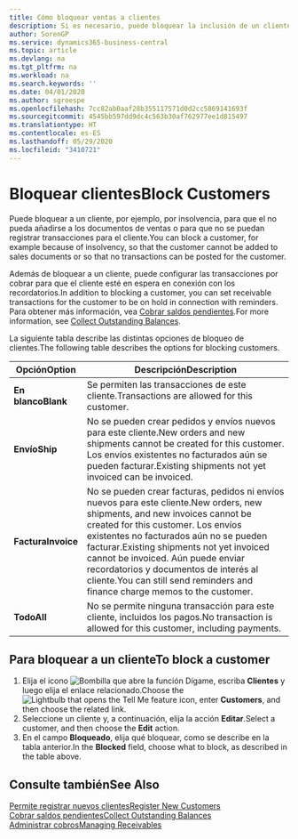 ```yaml
---
title: Cómo bloquear ventas a clientes
description: Si es necesario, puede bloquear la inclusión de un cliente en documentos de ventas y otras transacciones de ventas.
author: SorenGP
ms.service: dynamics365-business-central
ms.topic: article
ms.devlang: na
ms.tgt_pltfrm: na
ms.workload: na
ms.search.keywords: ''
ms.date: 04/01/2020
ms.author: sgroespe
ms.openlocfilehash: 7cc82ab0aaf28b355117571d0d2cc5869141693f
ms.sourcegitcommit: 4545bb597dd9dc4c563b30af762977ee1d815497
ms.translationtype: HT
ms.contentlocale: es-ES
ms.lasthandoff: 05/29/2020
ms.locfileid: "3410721"
---
```

# <a name="block-customers"></a><span data-ttu-id="aaccb-103">Bloquear clientes</span><span class="sxs-lookup"><span data-stu-id="aaccb-103">Block Customers</span></span>
<span data-ttu-id="aaccb-104">Puede bloquear a un cliente, por ejemplo, por insolvencia, para que el no pueda añadirse a los documentos de ventas o para que no se puedan registrar transacciones para el cliente.</span><span class="sxs-lookup"><span data-stu-id="aaccb-104">You can block a customer, for example because of insolvency, so that the customer cannot be added to sales documents or so that no transactions can be posted for the customer.</span></span>

<span data-ttu-id="aaccb-105">Además de bloquear a un cliente, puede configurar las transacciones por cobrar para que el cliente esté en espera en conexión con los recordatorios.</span><span class="sxs-lookup"><span data-stu-id="aaccb-105">In addition to blocking a customer, you can set receivable transactions for the customer to be on hold in connection with reminders.</span></span> <span data-ttu-id="aaccb-106">Para obtener más información, vea [Cobrar saldos pendientes](receivables-collect-outstanding-balances.md).</span><span class="sxs-lookup"><span data-stu-id="aaccb-106">For more information, see [Collect Outstanding Balances](receivables-collect-outstanding-balances.md).</span></span>   

<span data-ttu-id="aaccb-107">La siguiente tabla describe las distintas opciones de bloqueo de clientes.</span><span class="sxs-lookup"><span data-stu-id="aaccb-107">The following table describes the options for blocking customers.</span></span>  

|<span data-ttu-id="aaccb-108">Opción</span><span class="sxs-lookup"><span data-stu-id="aaccb-108">Option</span></span>|<span data-ttu-id="aaccb-109">Descripción</span><span class="sxs-lookup"><span data-stu-id="aaccb-109">Description</span></span>|  
|--------------------|------------|  
|<span data-ttu-id="aaccb-110">**En blanco**</span><span class="sxs-lookup"><span data-stu-id="aaccb-110">**Blank**</span></span>|<span data-ttu-id="aaccb-111">Se permiten las transacciones de este cliente.</span><span class="sxs-lookup"><span data-stu-id="aaccb-111">Transactions are allowed for this customer.</span></span>|
|<span data-ttu-id="aaccb-112">**Envío**</span><span class="sxs-lookup"><span data-stu-id="aaccb-112">**Ship**</span></span>|<span data-ttu-id="aaccb-113">No se pueden crear pedidos y envíos nuevos para este cliente.</span><span class="sxs-lookup"><span data-stu-id="aaccb-113">New orders and new shipments cannot be created for this customer.</span></span> <span data-ttu-id="aaccb-114">Los envíos existentes no facturados aún se pueden facturar.</span><span class="sxs-lookup"><span data-stu-id="aaccb-114">Existing shipments not yet invoiced can be invoiced.</span></span>|  
|<span data-ttu-id="aaccb-115">**Factura**</span><span class="sxs-lookup"><span data-stu-id="aaccb-115">**Invoice**</span></span>|<span data-ttu-id="aaccb-116">No se pueden crear facturas, pedidos ni envíos nuevos para este cliente.</span><span class="sxs-lookup"><span data-stu-id="aaccb-116">New orders, new shipments, and new invoices cannot be created for this customer.</span></span> <span data-ttu-id="aaccb-117">Los envíos existentes no facturados aún no se pueden facturar.</span><span class="sxs-lookup"><span data-stu-id="aaccb-117">Existing shipments not yet invoiced cannot be invoiced.</span></span> <span data-ttu-id="aaccb-118">Aún puede enviar recordatorios y documentos de interés al cliente.</span><span class="sxs-lookup"><span data-stu-id="aaccb-118">You can still send reminders and finance charge memos to the customer.</span></span>|  
|<span data-ttu-id="aaccb-119">**Todo**</span><span class="sxs-lookup"><span data-stu-id="aaccb-119">**All**</span></span>|<span data-ttu-id="aaccb-120">No se permite ninguna transacción para este cliente, incluidos los pagos.</span><span class="sxs-lookup"><span data-stu-id="aaccb-120">No transaction is allowed for this customer, including payments.</span></span>|  

## <a name="to-block-a-customer"></a><span data-ttu-id="aaccb-121">Para bloquear a un cliente</span><span class="sxs-lookup"><span data-stu-id="aaccb-121">To block a customer</span></span>  
1. <span data-ttu-id="aaccb-122">Elija el icono ![Bombilla que abre la función Dígame](media/ui-search/search_small.png "Dígame qué desea hacer"), escriba **Clientes** y luego elija el enlace relacionado.</span><span class="sxs-lookup"><span data-stu-id="aaccb-122">Choose the ![Lightbulb that opens the Tell Me feature](media/ui-search/search_small.png "Tell me what you want to do") icon, enter **Customers**, and then choose the related link.</span></span>
2. <span data-ttu-id="aaccb-123">Seleccione un cliente y, a continuación, elija la acción **Editar**.</span><span class="sxs-lookup"><span data-stu-id="aaccb-123">Select a customer, and then choose the **Edit** action.</span></span>
3. <span data-ttu-id="aaccb-124">En el campo **Bloqueado**, elija qué bloquear, como se describe en la tabla anterior.</span><span class="sxs-lookup"><span data-stu-id="aaccb-124">In the **Blocked** field, choose what to block, as described in the table above.</span></span>

## <a name="see-also"></a><span data-ttu-id="aaccb-125">Consulte también</span><span class="sxs-lookup"><span data-stu-id="aaccb-125">See Also</span></span>  
[<span data-ttu-id="aaccb-126">Permite registrar nuevos clientes</span><span class="sxs-lookup"><span data-stu-id="aaccb-126">Register New Customers</span></span>](sales-how-register-new-customers.md)  
[<span data-ttu-id="aaccb-127">Cobrar saldos pendientes</span><span class="sxs-lookup"><span data-stu-id="aaccb-127">Collect Outstanding Balances</span></span>](receivables-collect-outstanding-balances.md)  
[<span data-ttu-id="aaccb-128">Administrar cobros</span><span class="sxs-lookup"><span data-stu-id="aaccb-128">Managing Receivables</span></span>](receivables-manage-receivables.md)  
